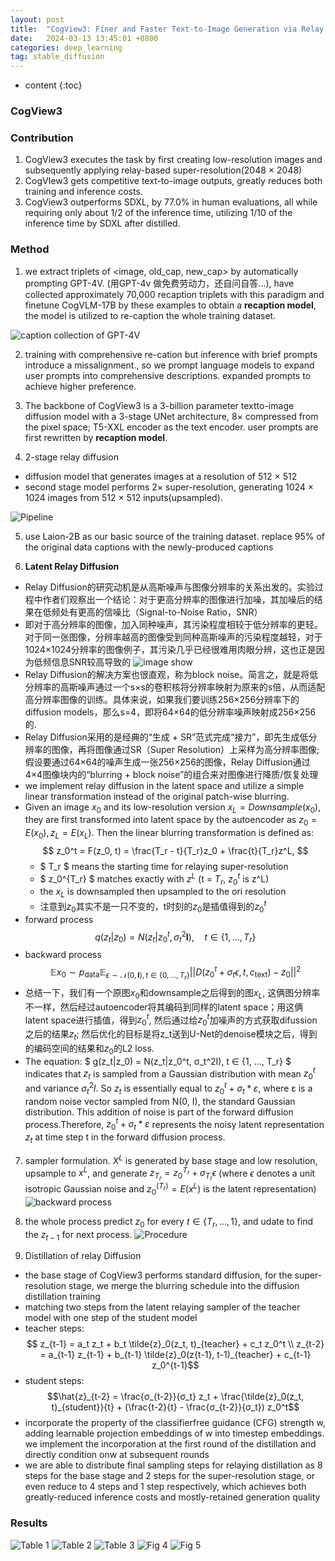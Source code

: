 ```yaml
---
layout: post
title:  "CogView3: Finer and Faster Text-to-Image Generation via Relay Diffusion"
date:   2024-03-13 13:45:01 +0800
categories: deep_learning
tag: stable_diffusion
---
```



* content
{:toc}
### CogView3

### Contribution
1. CogView3 executes the task by first creating low-resolution images and subsequently applying relay-based super-resolution(2048 × 2048)
2. CogVIew3 gets competitive text-to-image outputs, greatly reduces both training and inference costs.
3. CogView3 outperforms SDXL, by 77.0% in human evaluations, all while requiring only about 1/2 of the inference time, utilizing 1/10 of the inference time by SDXL after distilled.

### Method
1. we extract triplets of <image, old_cap, new_cap> by automatically prompting GPT-4V. (用GPT-4v 做免费劳动力，还自问自答...), have collected approximately 70,000 recaption triplets with this paradigm and finetune CogVLM-17B by these examples to obtain a **recaption model**, the model is utilized to re-caption the whole training dataset.

![caption collection of GPT-4V](https://github.com/Colorfu1/Colorful.io/raw/master/_posts/resources/2024-03-13-173644.png)

2. training with comprehensive re-cation but inference with brief prompts introduce a missalignment., so we prompt language models to expand user prompts into comprehensive descriptions. expanded prompts to achieve higher preference.

3. The backbone of CogView3 is a 3-billion parameter textto-image diffusion model with a 3-stage UNet architecture, 8× compressed from the pixel space; T5-XXL encoder as the text encoder. user prompts are first rewritten by **recaption model**.

4. 2-stage relay diffusion
  - diffusion model that generates images at a resolution of 512 × 512
  - second stage model performs 2× super-resolution, generating 1024 × 1024 images from 512 × 512 inputs(upsampled).

![Pipeline](https://github.com/Colorfu1/Colorful.io/raw/master/_posts/resources/2024-03-13-180556.png)

5. use Laion-2B as our basic source of the training dataset. replace 95% of the original data captions with the newly-produced captions

6. **Latent Relay Diffusion** 
  - Relay Diffusion的研究动机是从高斯噪声与图像分辨率的关系出发的。实验过程中作者们观察出一个结论：对于更高分辨率的图像进行加噪，其加噪后的结果在低频处有更高的信噪比（Signal-to-Noise Ratio，SNR）
  - 即对于高分辨率的图像，加入同种噪声，其污染程度相较于低分辨率的更轻。对于同一张图像，分辨率越高的图像受到同种高斯噪声的污染程度越轻，对于1024×1024分辨率的图像例子，其污染几乎已经很难用肉眼分辨，这也正是因为低频信息SNR较高导致的
![image show]()
  - Relay Diffusion的解决方案也很直观，称为block noise。简言之，就是将低分辨率的高斯噪声通过一个s×s的卷积核将分辨率映射为原来的s倍，从而适配高分辨率图像的训练。具体来说，如果我们要训练256×256分辨率下的diffusion models，那么s=4，即将64×64的低分辨率噪声映射成256×256的.
  - Relay Diffusion采用的是经典的“生成 + SR”范式完成“接力”，即先生成低分辨率的图像，再将图像通过SR（Super Resolution）上采样为高分辨率图像; 假设要通过64×64的噪声生成一张256×256的图像，Relay Diffusion通过4×4图像块内的“blurring + block noise”的组合来对图像进行降质/恢复处理
  - we implement relay diffusion in the latent space and utilize a simple linear transformation instead of the original patch-wise blurring.
  - Given an image $x_0$ and its low-resolution version $x_L = Downsample(x_0)$, they are first transformed into latent space by the autoencoder as $z_0 = E(x_0), z_L = E(x_L)$. Then the linear blurring transformation is defined as: $$ z_0^t = F(z_0, t) = \frac{T_r - t}{T_r}z_0 + \frac{t}{T_r}z^L, $$
    - $ T_r $ means the starting time for relaying super-resolution 
    - $ z_0^{T_r} $ matches exactly with $z^L$ (t = $T_r$, $z_0^t$ is z^L)
    - the $x_L$ is downsampled then upsampled to the ori resolution
    - 注意到$z_0$其实不是一只不变的，t时刻的$z_0$是插值得到的$z_0^t$
  - forward process $$ q(z_t|z_0) = N(z_t|z_0^t, \sigma_t^2\mathbf{I}), \quad t \in \{1, \ldots, T_r\} $$
  - backward process $$ \mathbb{E}{x_0 \sim p_{\text{data}}} \mathbb{E}_{\epsilon \sim \mathcal{N}(0,\mathbf{I}), t \in \{0,\ldots,T_r\}} \left|| D(z_0^t + \sigma_t \epsilon, t, c_{\text{text}}) - z_0 \right||^2 $$
  - 总结一下，我们有一个原图$x_0$和downsample之后得到的图$x_L$, 这俩图分辨率不一样，然后经过autoencoder将其编码到同样的latent space；用这俩latent space进行插值，得到$z_0^t$, 然后通过给$z_0^t$加噪声的方式获取difussion之后的结果$z_t$; 然后优化的目标是将z_t送到U-Net的denoise模块之后，得到的编码空间的结果和$z_0$的L2 loss.
  -  The equation: $ g(z_t|z_0) = N(z_t|z_0^t, σ_t^2I), t ∈ {1, ..., T_r} $ indicates that $z_t$ is sampled from a Gaussian distribution with mean $z_0^t$ and variance $σ_t^2I$. So $z_t$ is essentially equal to $z_0^t + σ_t * ε$, where ε is a random noise vector sampled from N(0, I), the standard Gaussian distribution. This addition of noise is part of the forward diffusion process.Therefore, $z_0^t + σ_t * ε$ represents the noisy latent representation $z_t$ at time step t in the forward diffusion process.
7. sampler formulation. $X^L$ is generated by base stage and low resolution, upsample to $x^L$, and generate $z_{T_r} = z_0^{T_r} + \sigma_{T_r} \epsilon$ (where $\epsilon$ denotes a unit isotropic Gaussian noise and $z^(T_r)_0 = E(x^L)$ is the latent representation)
![backward process](https://github.com/Colorfu1/Colorful.io/raw/master/_posts/resources/2024-03-14-135308.png)

8. the whole process predict $z_0$ for every $t \in \{T_r, ..., 1\}$, and udate to find the $z_{t-1}$ for next process. 
![Procedure](https://github.com/Colorfu1/Colorful.io/raw/master/_posts/resources/2024-03-14-135910.png)

9. Distillation of relay Diffusion
  - the base stage of CogView3 performs standard diffusion, for the super-resolution stage, we merge the blurring schedule into the diffusion distillation training
  - matching two steps from the latent relaying sampler of the teacher model with one step of the student model
  - teacher steps: $$ z_{t-1} = a_t z_t + b_t \tilde{z}_0(z_t, t)_{teacher} + c_t z_0^t \\
  z_{t-2} = a_{t-1} z_{t-1} + b_{t-1} \tilde{z}_0(z{t-1}, t-1)_{teacher} + c_{t-1} z_0^{t-1}$$
  - student steps:$$\hat{z}_{t-2} = \frac{σ_{t-2}}{σ_t} z_t + \frac{\tilde{z}_0(z_t, t)_{student}}{t} + (\frac{t-2}{t} - \frac{σ_{t-2}}{σ_t}) z_0^t$$
  - incorporate the property of the classifierfree guidance (CFG) strength w, adding learnable projection embeddings of w into timestep embeddings. we implement the incorporation at the first round of the distillation and directly condition onw at subsequent rounds
  - we are able to distribute final sampling steps for relaying distillation as 8 steps for the base stage and 2 steps for the super-resolution stage, or even reduce to 4 steps and 1 step respectively, which achieves both greatly-reduced inference costs and mostly-retained generation quality

### Results
![Table 1](https://github.com/Colorfu1/Colorful.io/raw/master/_posts/resources/2024-03-14-144555.png)
![Table 2](https://github.com/Colorfu1/Colorful.io/raw/master/_posts/resources/2024-03-14-144622.png)
![Table 3](https://github.com/Colorfu1/Colorful.io/raw/master/_posts/resources/2024-03-14-144721.png)
![Fig 4](https://github.com/Colorfu1/Colorful.io/raw/master/_posts/resources/2024-03-14-144733.png)
![Fig 5](https://github.com/Colorfu1/Colorful.io/raw/master/_posts/resources/2024-03-14-144814.png)

  